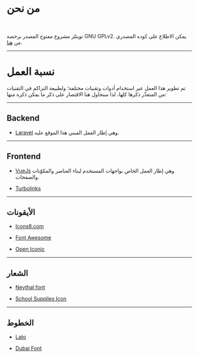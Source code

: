 # من نحن

<br/>

تويتلز مشروع مفتوح المصدر برخصة GNU GPLv2. يمكن الاطلاع على كوده المصدري من [هنا](https://github.com/MohannadNaj/twutils/).

----

# نسبة العمل

تم تطوير هذا العمل عبر استخدام أدوات وتقنيات مختلفة؛ ولطبيعة التراكم في التقنيات من المتعذّر ذكرها كلها، لذا سنحاول هنا الاقتصار على ذكر ما يمكن ذكره منها:

----

## Backend

- [Laravel](https://laravel.com)
وهي إطار العمل المبني هذا الموقع عليه.

----

## Frontend

- [VueJs](https://vuejs.org/)
وهي إطار العمل الخاص بواجهات المستخدم لبناء العناصر والمكوّنات والصفحات.

- [Turbolinks](https://github.com/turbolinks/turbolinks)

----

## الأيقونات

- [Icons8.com](https://icons8.com/)

- [Font Awesome](https://fontawesome.com/)

- [Open Iconic](https://useiconic.com/open)

----

## الشعار

- [Neythal font](https://www.1001fonts.com/neythal-font.html)

- [School Supplies Icon](https://www.flaticon.com/free-icon/school-supplies_120128)

----

## الخطوط

- [Lato](https://en.wikipedia.org/wiki/Lato_(typeface))

- [Dubai Font](https://dubaifont.com/)
